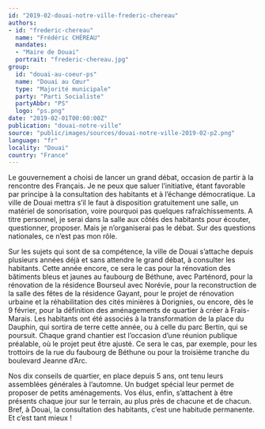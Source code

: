 ```yaml
---
id: "2019-02-douai-notre-ville-frederic-chereau"
authors:
- id: "frederic-chereau"
  name: "Frédéric CHÉREAU"
  mandates: 
  - "Maire de Douai"
  portrait: "frederic-chereau.jpg"
group:
  id: "douai-au-coeur-ps"
  name: "Douai au Cœur"
  type: "Majorité municipale"
  party: "Parti Socialiste"
  partyAbbr: "PS"
  logo: "ps.png"
date: "2019-02-01T00:00:00Z"
publication: "douai-notre-ville"
source: "public/images/sources/douai-notre-ville-2019-02-p2.png"
language: "fr"
locality: "Douai"
country: "France"
---
```


Le gouvernement a choisi de lancer un grand débat, occasion de partir à la rencontre des Français. Je ne peux que saluer l’initiative, étant favorable par principe à la consultation des habitants et à l’échange démocratique. La ville de Douai mettra s’il le faut à disposition gratuitement une salle, un matériel de sonorisation, voire pourquoi pas quelques rafraîchissements. A titre personnel, je serai dans la salle aux côtés des habitants pour écouter, questionner, proposer. Mais je n’organiserai pas le débat. Sur des questions nationales, ce n’est pas mon rôle.

Sur les sujets qui sont de sa compétence, la ville de Douai s’attache depuis plusieurs années déjà et sans attendre le grand débat, à consulter les habitants. Cette année encore, ce sera le cas pour la rénovation des bâtiments bleus et jaunes au faubourg de Béthune, avec Parténord, pour la rénovation de la résidence Bourseul avec Norévie, pour la reconstruction de la salle des fêtes de la résidence Gayant, pour le projet de rénovation urbaine et la réhabilitation des cités minières à Dorignies, ou encore, dès le 9 février, pour la définition des aménagements de quartier à créer à Frais-Marais. Les habitants ont été associés à la transformation de la place du Dauphin, qui sortira de terre cette année, ou à celle du parc Bertin, qui se poursuit. Chaque grand chantier est l’occasion d’une réunion publique préalable, où le projet peut être ajusté. Ce sera le cas, par exemple, pour les trottoirs de la rue du faubourg de Béthune ou pour la troisième tranche du boulevard Jeanne d’Arc.

Nos dix conseils de quartier, en place depuis 5 ans, ont tenu leurs assemblées générales à l’automne. Un budget spécial leur permet de proposer de petits aménagements. Vos élus, enfin, s’attachent à être présents chaque jour sur le terrain, au plus près de chacune et de chacun. Bref, à Douai, la consultation des habitants, c’est une habitude permanente. Et c’est tant mieux !
